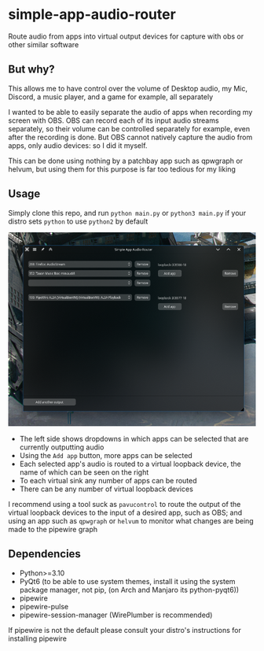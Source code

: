 # simple-app-audio-router

Route audio from apps into virtual output devices for capture with obs or other similar software

## But why?

This allows me to have control over the volume of Desktop audio, my Mic, Discord, a music player, and a game for
example, all separately

I wanted to be able to easily separate the audio of apps when recording my screen with OBS.
OBS can record each of its input audio streams separately, so their volume can be controlled separately for example,
even after the recording is done.
But OBS cannot natively capture the audio from apps, only audio devices: so I did it myself.

This can be done using nothing by a patchbay app such as qpwgraph or helvum, but using them for this purpose is far too
tedious for my liking

## Usage

Simply clone this repo, and run `python main.py` or `python3 main.py` if your distro sets `python` to use `python2`
by default

![Screenshot of the main window](media/Screenshot.png)

- The left side shows dropdowns in which apps can be selected that are currently outputting audio
- Using the `Add app`  button, more apps can be selected
- Each selected app's audio is routed to a virtual loopback device, the name of which can be seen on the right
- To each virtual sink any number of apps can be routed
- There can be any number of virtual loopback devices

I recommend using a tool suck as `pavucontrol` to route the output of the virtual loopback devices to the input of a
desired app, such as OBS; and using an app such as `qpwgraph` or `helvum` to monitor what changes are being made to the
pipewire graph

## Dependencies

- Python>=3.10
- PyQt6 (to be able to use system themes, install it using the system package manager, not pip, (on Arch and Manjaro its python-pyqt6))
- pipewire
- pipewire-pulse
- pipewire-session-manager (WirePlumber is recommended)
 
If pipewire is not the default please consult your distro's instructions for installing pipewire
